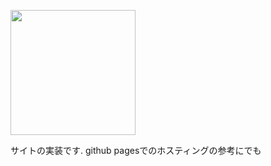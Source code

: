 <p>
  <img src="https://github.com/maemon4095/HackNoSense/blob/917bee36a81ed6ae03f8495d8b9d938cf564cc3b/site/assets/images/logo.svg" height="200px">
</p>
サイトの実装です. github pagesでのホスティングの参考にでも
